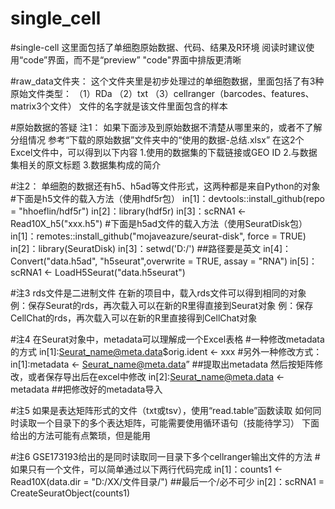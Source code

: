 # single_cell
#single-cell
这里面包括了单细胞原始数据、代码、结果及R环境
阅读时建议使用“code”界面，而不是“preview”
  "code"界面中排版更清晰


#raw_data文件夹：
这个文件夹里是初步处理过的单细胞数据，里面包括了有3种原始文件类型：
  （1）RDa
  （2）txt
  （3）cellranger（barcodes、features、matrix3个文件）
文件的名字就是该文件里面包含的样本

#原始数据的答疑
注1：
  如果下面涉及到原始数据不清楚从哪里来的，或者不了解分组情况
  参考“下载的原始数据”文件夹中的“使用的数据-总结.xlsx”
    在这2个Excel文件中，可以得到以下内容 
      1.使用的数据集的下载链接或GEO ID
      2.与数据集相关的原文标题
      3.数据集构成的简介

#注2：
  单细胞的数据还有h5、h5ad等文件形式，这两种都是来自Python的对象
  #下面是h5文件的载入方法（使用hdf5r包）
    in[1]：devtools::install_github(repo = "hhoeflin/hdf5r")
    in[2]：library(hdf5r)
    in[3]：scRNA1 <-Read10X_h5("xxx.h5")
  #下面是h5ad文件的载入方法（使用SeuratDisk包）
    in[1]：remotes::install_github("mojaveazure/seurat-disk", force = TRUE)
    in[2]：library(SeuratDisk)
    in[3]：setwd('D:/')  ##路径要是英文
    in[4]：Convert("data.h5ad", "h5seurat",overwrite = TRUE, assay = "RNA")
    in[5]：scRNA1 <- LoadH5Seurat("data.h5seurat")

#注3
  rds文件是二进制文件
    在新的项目中，载入rds文件可以得到相同的对象
      例：保存Seurat的rds，再次载入可以在新的R里得直接到Seurat对象
      例：保存CellChat的rds，再次载入可以在新的R里直接得到CellChat对象

#注4
  在Seurat对象中，metadata可以理解成一个Excel表格
  #一种修改metadata的方式
    in[1]:Seurat_name@meta.data$orig.ident <- xxx
  #另外一种修改方式：
    in[1]:metadata <- Seurat_name@meta.data”  ##提取出metadata
    然后按矩阵修改，或者保存导出后在excel中修改
    in[2]:Seurat_name@meta.data <- metadata  ##把修改好的metadata导入
  
#注5
  如果是表达矩阵形式的文件（txt或tsv），使用“read.table”函数读取
  如何同时读取一个目录下的多个表达矩阵，可能需要使用循环语句（技能待学习）
    下面给出的方法可能有点繁琐，但是能用
  
#注6
  GSE173193给出的是同时读取同一目录下多个cellranger输出文件的方法
  #如果只有一个文件，可以简单通过以下两行代码完成
    in[1]：counts1 <- Read10X(data.dir = "D:/XX/文件目录/")  ##最后一个/必不可少
    in[2]：scRNA1 = CreateSeuratObject(counts1)

